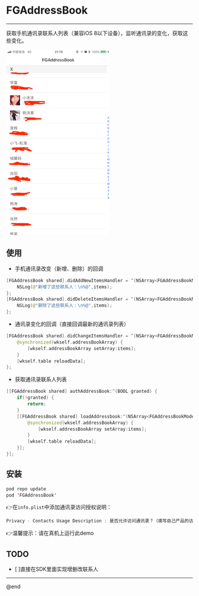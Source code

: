 # FGAddressBook

--------------------

获取手机通讯录联系人列表（兼容iOS 8以下设备），监听通讯录的变化，获取这些变化。

![](/src/demo.png)

## 使用

- 手机通讯录改变（新增、删除）的回调

```swift
[FGAddressBook shared].didAddNewItemsHandler = ^(NSArray<FGAddressBookModel *> *items) {
    NSLog(@"新增了这些联系人：\n%@",items);
};
[FGAddressBook shared].didDeleteItemsHandler = ^(NSArray<FGAddressBookModel *> *items) {
    NSLog(@"删除了这些联系人：\n%@",items);
};
```

- 通讯录变化的回调（直接回调最新的通讯录列表）

```swift
[FGAddressBook shared].didChangeItemsHandler = ^(NSArray<FGAddressBookModel *> *items) {
    @synchronized(wkself.addressBookArray) {
        [wkself.addressBookArray setArray:items];
    }
    [wkself.table reloadData];
};
```

- 获取通讯录联系人列表

```swift
[[FGAddressBook shared] authAddressBook:^(BOOL granted) {
    if(!granted) {
        return;
    }
    [[FGAddressBook shared] loadAddressbook:^(NSArray<FGAddressBookModel *> *items) {
        @synchronized(wkself.addressBookArray) {
            [wkself.addressBookArray setArray:items];
    	}
    	[wkself.table reloadData];
	}];
}];
```
## 安装

```swift
pod repo update
pod 'FGAddressBook'
```

👉在`info.plist`中添加通讯录访问授权说明：

```swift
Privacy - Contacts Usage Description : 是否允许访问通讯录？（填写自己产品的访问说明）
```
👉温馨提示：请在真机上运行此demo


## TODO

- [ ]直接在SDK里面实现增删改联系人

--------------------------
@end